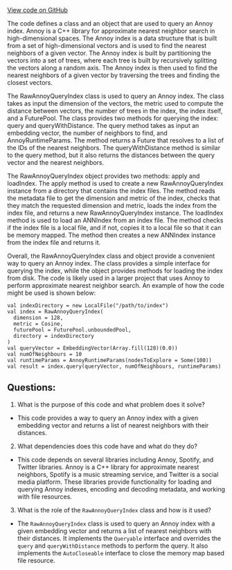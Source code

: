 [View code on GitHub](https://github.com/misbahsy/the-algorithm/ann/src/main/scala/com/twitter/ann/annoy/RawAnnoyQueryIndex.scala)

The code defines a class and an object that are used to query an Annoy index. Annoy is a C++ library for approximate nearest neighbor search in high-dimensional spaces. The Annoy index is a data structure that is built from a set of high-dimensional vectors and is used to find the nearest neighbors of a given vector. The Annoy index is built by partitioning the vectors into a set of trees, where each tree is built by recursively splitting the vectors along a random axis. The Annoy index is then used to find the nearest neighbors of a given vector by traversing the trees and finding the closest vectors.

The RawAnnoyQueryIndex class is used to query an Annoy index. The class takes as input the dimension of the vectors, the metric used to compute the distance between vectors, the number of trees in the index, the index itself, and a FuturePool. The class provides two methods for querying the index: query and queryWithDistance. The query method takes as input an embedding vector, the number of neighbors to find, and AnnoyRuntimeParams. The method returns a Future that resolves to a list of the IDs of the nearest neighbors. The queryWithDistance method is similar to the query method, but it also returns the distances between the query vector and the nearest neighbors.

The RawAnnoyQueryIndex object provides two methods: apply and loadIndex. The apply method is used to create a new RawAnnoyQueryIndex instance from a directory that contains the index files. The method reads the metadata file to get the dimension and metric of the index, checks that they match the requested dimension and metric, loads the index from the index file, and returns a new RawAnnoyQueryIndex instance. The loadIndex method is used to load an ANNIndex from an index file. The method checks if the index file is a local file, and if not, copies it to a local file so that it can be memory mapped. The method then creates a new ANNIndex instance from the index file and returns it.

Overall, the RawAnnoyQueryIndex class and object provide a convenient way to query an Annoy index. The class provides a simple interface for querying the index, while the object provides methods for loading the index from disk. The code is likely used in a larger project that uses Annoy to perform approximate nearest neighbor search. An example of how the code might be used is shown below:

```
val indexDirectory = new LocalFile("/path/to/index")
val index = RawAnnoyQueryIndex(
  dimension = 128,
  metric = Cosine,
  futurePool = FuturePool.unboundedPool,
  directory = indexDirectory
)
val queryVector = EmbeddingVector(Array.fill(128)(0.0))
val numOfNeighbours = 10
val runtimeParams = AnnoyRuntimeParams(nodesToExplore = Some(100))
val result = index.query(queryVector, numOfNeighbours, runtimeParams)
```
## Questions: 
 1. What is the purpose of this code and what problem does it solve?
- This code provides a way to query an Annoy index with a given embedding vector and returns a list of nearest neighbors with their distances.
2. What dependencies does this code have and what do they do?
- This code depends on several libraries including Annoy, Spotify, and Twitter libraries. Annoy is a C++ library for approximate nearest neighbors, Spotify is a music streaming service, and Twitter is a social media platform. These libraries provide functionality for loading and querying Annoy indexes, encoding and decoding metadata, and working with file resources.
3. What is the role of the `RawAnnoyQueryIndex` class and how is it used?
- The `RawAnnoyQueryIndex` class is used to query an Annoy index with a given embedding vector and returns a list of nearest neighbors with their distances. It implements the `Queryable` interface and overrides the `query` and `queryWithDistance` methods to perform the query. It also implements the `AutoCloseable` interface to close the memory map based file resource.